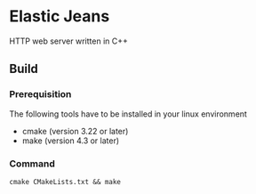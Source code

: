 Elastic Jeans
===
HTTP web server written in C++

## Build
### Prerequisition
The following tools have to be installed in your linux environment
- cmake (version 3.22 or later)
- make (version 4.3 or later)

### Command
```
cmake CMakeLists.txt && make
```